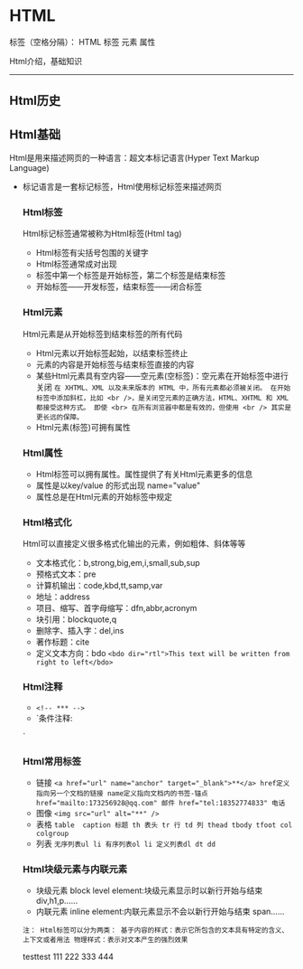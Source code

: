 # HTML

标签（空格分隔）： HTML 标签 元素 属性

Html介绍，基础知识

---
## Html历史 ##


## Html基础 ##
Html是用来描述网页的一种语言：超文本标记语言(Hyper Text Markup Language)

- 标记语言是一套标记标签，Html使用标记标签来描述网页

    ### Html标签 ###
    Html标记标签通常被称为Html标签(Html tag)
    - Html标签有尖括号包围的关键字
    - Html标签通常成对出现
    - 标签中第一个标签是开始标签，第二个标签是结束标签
    - 开始标签——开发标签，结束标签——闭合标签
    
    ### Html元素 ###
    Html元素是从开始标签到结束标签的所有代码
    - Html元素以开始标签起始，以结束标签终止
    - 元素的内容是开始标签与结束标签直接的内容
    - 某些Html元素具有空内容——空元素(空标签)：空元素在开始标签中进行关闭
        `在 XHTML、XML 以及未来版本的 HTML 中，所有元素都必须被关闭。
        在开始标签中添加斜杠，比如 <br />，是关闭空元素的正确方法，HTML、XHTML 和 XML 都接受这种方式。
        即使 <br> 在所有浏览器中都是有效的，但使用 <br /> 其实是更长远的保障。`
    - Html元素(标签)可拥有属性
    
    ### Html属性 ###
    - Html标签可以拥有属性。属性提供了有关Html元素更多的信息
    - 属性是以key/value 的形式出现 name="value"
    - 属性总是在Html元素的开始标签中规定
    
    ### Html格式化 ###
    Html可以直接定义很多格式化输出的元素，例如粗体、斜体等等
    - 文本格式化：b,strong,big,em,i,small,sub,sup
    - 预格式文本：pre
    - 计算机输出：code,kbd,tt,samp,var
    - 地址：address
    - 项目、缩写、首字母缩写：dfn,abbr,acronym
    - 块引用：blockquote,q
    - 删除字、插入字：del,ins
    - 著作标题：cite
    - 定义文本方向：bdo `<bdo dir="rtl">This text will be written from right to left</bdo>`
    
    ### Html注释 ###
    - `<!-- *** -->`
    - `条件注释:
    <!--[if IE 8]>
    .... some HTML here ....
    <![endif]-->
    `
    
    ### Html常用标签 ###
    - 链接 
        `<a href="url" name="anchor" target="_blank">**</a>
        href定义指向另一个文档的链接
        name定义指向文档内的书签-锚点
        href="mailto:173256928@qq.com" 邮件
        href="tel:18352774833" 电话`
    - 图像 
        `<img src="url" alt="**" />`
    - 表格
        `table 
        caption 标题
        th 表头
        tr 行
        td 列
        thead
        tbody
        tfoot
        col
        colgroup`
    - 列表
        `无序列表ul li
        有序列表ol li
        定义列表dl dt dd`
    
    ### Html块级元素与内联元素 ###
    - 块级元素 block level element:块级元素显示时以新行开始与结束 div,h1,p……
    - 内联元素 inline element:内联元素显示不会以新行开始与结束 span……
    

    
    `注：
    Html标签可以分为两类：
    基于内容的样式：表示它所包含的文本具有特定的含义、上下文或者用法
    物理样式：表示对文本产生的强烈效果
    `

    testtest
    111
    222
    333
    444






